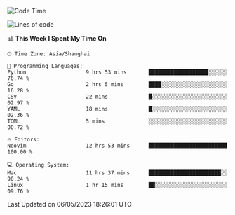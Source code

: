 <!--START_SECTION:waka-->
![Code Time](http://img.shields.io/badge/Code%20Time-1%2C347%20hrs%2012%20mins-blue)

![Lines of code](https://img.shields.io/badge/From%20Hello%20World%20I%27ve%20Written-269.3%20thousand%20lines%20of%20code-blue)

📊 **This Week I Spent My Time On** 

```text
🕑︎ Time Zone: Asia/Shanghai

💬 Programming Languages: 
Python                   9 hrs 53 mins       ███████████████████░░░░░░   76.74 % 
Go                       2 hrs 5 mins        ████░░░░░░░░░░░░░░░░░░░░░   16.28 % 
CSV                      22 mins             █░░░░░░░░░░░░░░░░░░░░░░░░   02.97 % 
YAML                     18 mins             █░░░░░░░░░░░░░░░░░░░░░░░░   02.36 % 
TOML                     5 mins              ░░░░░░░░░░░░░░░░░░░░░░░░░   00.72 % 

🔥 Editors: 
Neovim                   12 hrs 53 mins      █████████████████████████   100.00 % 

💻 Operating System: 
Mac                      11 hrs 37 mins      ███████████████████████░░   90.24 % 
Linux                    1 hr 15 mins        ██░░░░░░░░░░░░░░░░░░░░░░░   09.76 % 
```


 Last Updated on 06/05/2023 18:26:01 UTC
<!--END_SECTION:waka-->
